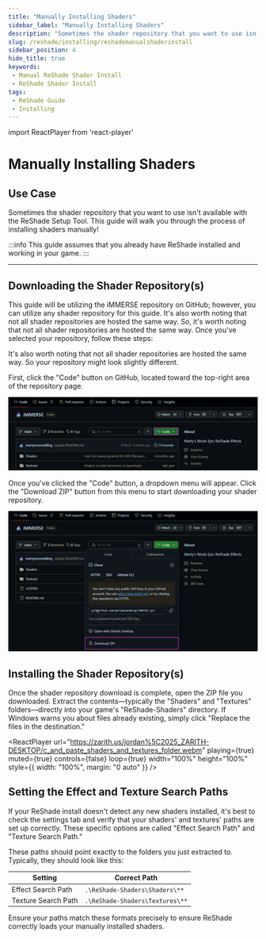 ```yaml
---
title: "Manually Installing Shaders"
sidebar_label: "Manually Installing Shaders"
description: "Sometimes the shader repository that you want to use isn't avaliable with the ReShade Setup Tool, this guide will walk you through the process of installing shaders manually!"
slug: /reshade/installing/reshademanualshaderinstall
sidebar_position: 4
hide_title: true
keywords: 
 - Manual ReShade Shader Install
 - ReShade Shader Install
tags:
 - ReShade Guide
 - Installing
---
```


import ReactPlayer from 'react-player'

# Manually Installing Shaders

## Use Case
Sometimes the shader repository that you want to use isn't available with the ReShade Setup Tool. This guide will walk you through the process of installing shaders manually!

:::info
This guide assumes that you already have ReShade installed and working in your game.
:::

---

## Downloading the Shader Repository(s)

This guide will be utilizing the iMMERSE repository on GitHub; however, you can utilize any shader repository for this guide. It's also worth noting that not all shader repositories are hosted the same way. So, it's worth noting that not all shader repositories are hosted the same way. Once you've selected your repository, follow these steps:

It's also worth noting that not all shader repositories are hosted the same way. So your repository might look slightly different.

First, click the "Code" button on GitHub, located toward the top-right area of the repository page.

![Code Button](./images/github_shader_repo_code_button_highlight.webp)

Once you've clicked the "Code" button, a dropdown menu will appear. Click the "Download ZIP" button from this menu to start downloading your shader repository.

![Download Zip Button](./images/github_download_zip_button_highlight.webp)

## Installing the Shader Repository(s)

Once the shader repository download is complete, open the ZIP file you downloaded. Extract the contents—typically the "Shaders" and "Textures" folders—directly into your game's "ReShade-Shaders" directory. If Windows warns you about files already existing, simply click "Replace the files in the destination."

<ReactPlayer
  url="https://zarith.us/jordan%5C2025_ZARITH-DESKTOP/c_and_paste_shaders_and_textures_folder.webm"
  playing={true}
  muted={true}
  controls={false}
  loop={true}
  width="100%"
  height="100%"
  style={{ width: "100%", margin: "0 auto" }}
/>

## Setting the Effect and Texture Search Paths

If your ReShade install doesn't detect any new shaders installed, it's best to check the settings tab and verify that your shaders' and textures' paths are set up correctly. These specific options are called "Effect Search Path" and "Texture Search Path."  

These paths should point exactly to the folders you just extracted to. Typically, they should look like this:

| Setting               | Correct Path                     |
|----------------------- | -------------------------------|
| Effect Search Path      | `.\ReShade-Shaders\Shaders\**`  |
| Texture Search Path     | `.\ReShade-Shaders\Textures\**` |

Ensure your paths match these formats precisely to ensure ReShade correctly loads your manually installed shaders.